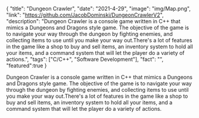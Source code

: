 { "title": "Dungeon Crawler", "date": "2021-4-29", "image": "img/Map.png", "link": "https://github.com/JacobDominski/DungeonCrawlerV2", "description": "Dungeon Crawler is a console game written in C++ that mimics a Dungeons and Dragons style game. The objective of the game is to navigate your way through the dungeon by fighting enemies, and collecting items to use until you make your way out.There's a lot of features in the game like a shop to buy and sell items, an inventory system to hold all your items, and a command system that will let the player do a variety of actions.", "tags": ["C/C++", "Software Development"], "fact": "", "featured":true }

Dungeon Crawler is a console game written in C++ that mimics a Dungeons and Dragons style game. The objective of the game is to navigate your way through the dungeon by fighting enemies, and collecting items to use until you make your way out.There's a lot of features in the game like a shop to buy and sell items, an inventory system to hold all your items, and a command system that will let the player do a variety of actions.
